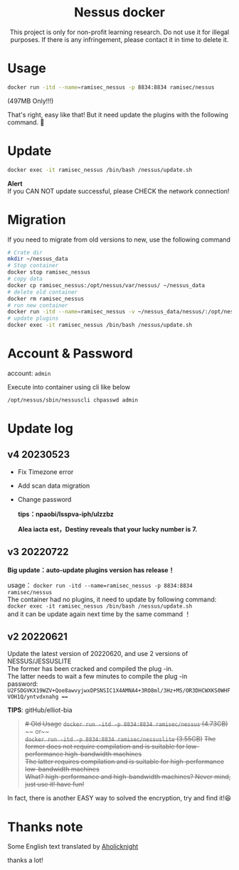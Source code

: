 <div align="center">

# Nessus docker 


This project is only for non-profit learning research. Do not use it for illegal purposes. If there is any infringement, please contact it in time to delete it.
</div>

# Usage
``` bash
docker run -itd --name=ramisec_nessus -p 8834:8834 ramisec/nessus
```  
(497MB Only!!!)

That's right, easy like that! But it need update the plugins with the following command. 🤣

# Update
``` bash
docker exec -it ramisec_nessus /bin/bash /nessus/update.sh
```  


__Alert__  
If you CAN NOT update successful, please CHECK the network connection!

# Migration

If you need to migrate from old versions to new, use the following command

```bash
# Crate dir
mkdir ~/nessus_data
# Stop container
docker stop ramisec_nessus
# copy data
docker cp ramisec_nessus:/opt/nessus/var/nessus/ ~/nessus_data
# delete old container
docker rm ramisec_nessus
# run new container
docker run -itd --name=ramisec_nessus -v ~/nessus_data/nessus/:/opt/nessus/var/nessus/ -p 8834:8834 ramisec/nessus
# update plugins
docker exec -it ramisec_nessus /bin/bash /nessus/update.sh
```

# Account & Password

account: `admin`

Execute into container using cli like below
```Bash
/opt/nessus/sbin/nessuscli chpasswd admin
```

# Update log

## v4 20230523

- Fix Timezone error

- Add scan data migration

- Change password

  **tips：npaobi/lsspva-iph/ulzzbz**

  **Alea iacta est，Destiny reveals that your lucky number is 7.**

## v3 20220722

__Big update：auto-update plugins version has release！__

usage： `docker run -itd --name=ramisec_nessus -p 8834:8834 ramisec/nessus`  
The container had no plugins, it need to update by following command:  
`docker exec -it ramisec_nessus /bin/bash /nessus/update.sh`  
and it can be update again next time by the same command ！



## v2 20220621

Update the latest version of 20220620, and use 2 versions of NESSUS/JESSUSLITE  
The former has been cracked and compiled the plug -in.  
The latter needs to wait a few minutes to compile the plug -in  
password:  
`U2FSDGVKX19WZV+Qoe8awvyjwxDPSNSIC1X4AMNA4+3RO8ml/3Hz+MS/OR3DHCWXKS0WHFVOH1Q/yntvdxnahg ==`  

__TIPS__: gitHub/elliot-bia


> ~~# Old Usage~~
> ~~`docker run -itd -p 8834:8834 ramisec/nessus`   (4.73GB)~~
> ~~ or~~  
> ~~`docker run -itd -p 8834:8834 ramisec/nessuslite` (3.55GB)~~ 
> ~~The former does not require compilation and is suitable for low-performance high-bandwidth machines~~  
> ~~The latter requires compilation and is suitable for high-performance low-bandwidth machines~~  
> ~~What? high-performance and high-bandwidth machines? Never mind, just use it! have fun!~~

In fact, there is another EASY way to solved the encryption, try and find it!😆

# Thanks note
Some English text translated by [Aholicknight](https://github.com/Aholicknight)

thanks a lot! 


